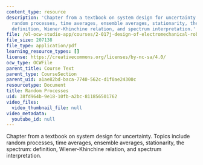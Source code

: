 ```yaml
---
content_type: resource
description: 'Chapter from a textbook on system design for uncertainty. Topics include
  random processes, time averages, ensemble averages, stationarity, the spectrum:
  definition, Wiener-Khinchine relation, and spectrum interpretation.'
file: /ol-ocw-studio-app/courses/2-017j-design-of-electromechanical-robotic-systems-fall-2009/38fd964b9e1810fba2bc811856501762_MIT2_017JF09_ch04.pdf
file_size: 207138
file_type: application/pdf
learning_resource_types: []
license: https://creativecommons.org/licenses/by-nc-sa/4.0/
ocw_type: OCWFile
parent_title: Course Text
parent_type: CourseSection
parent_uid: a1ae82bd-baca-7740-562c-d1f0ae24300c
resourcetype: Document
title: Random Processes
uid: 38fd964b-9e18-10fb-a2bc-811856501762
video_files:
  video_thumbnail_file: null
video_metadata:
  youtube_id: null
---
```

Chapter from a textbook on system design for uncertainty. Topics include random processes, time averages, ensemble averages, stationarity, the spectrum: definition, Wiener-Khinchine relation, and spectrum interpretation.